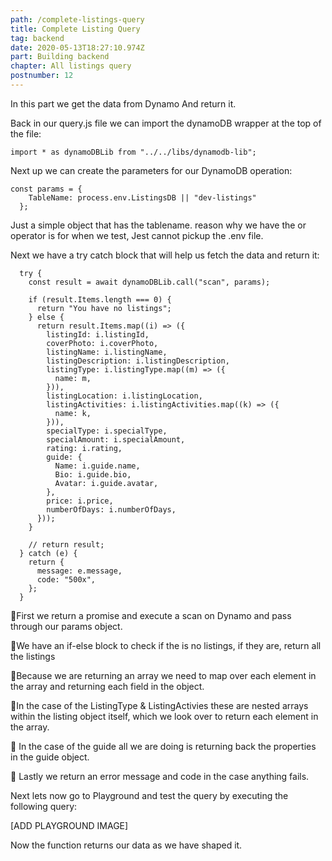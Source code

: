 ```yaml
---
path: /complete-listings-query
title: Complete Listing Query
tag: backend
date: 2020-05-13T18:27:10.974Z
part: Building backend
chapter: All listings query
postnumber: 12
---
```


In this part we get the data from Dynamo And return it.

Back in our query.js file we can import the dynamoDB wrapper at the top of the file:

```
import * as dynamoDBLib from "../../libs/dynamodb-lib";
```

Next up we can create the parameters for our DynamoDB operation:

```
const params = {
    TableName: process.env.ListingsDB || "dev-listings"
  };
```

Just a simple object that has the tablename. reason why we have the or operator is for when we test, Jest cannot pickup the .env file.

Next we have a try catch block that will help us fetch the data and return it:

```
  try {
    const result = await dynamoDBLib.call("scan", params);

    if (result.Items.length === 0) {
      return "You have no listings";
    } else {
      return result.Items.map((i) => ({
        listingId: i.listingId,
        coverPhoto: i.coverPhoto,
        listingName: i.listingName,
        listingDescription: i.listingDescription,
        listingType: i.listingType.map((m) => ({
          name: m,
        })),
        listingLocation: i.listingLocation,
        listingActivities: i.listingActivities.map((k) => ({
          name: k,
        })),
        specialType: i.specialType,
        specialAmount: i.specialAmount,
        rating: i.rating,
        guide: {
          Name: i.guide.name,
          Bio: i.guide.bio,
          Avatar: i.guide.avatar,
        },
        price: i.price,
        numberOfDays: i.numberOfDays,
      }));
    }

    // return result;
  } catch (e) {
    return {
      message: e.message,
      code: "500x",
    };
  }
```

🔋First we return a promise and execute a scan on Dynamo and pass through our params object.

🔋We have an if-else block to check if the is no listings, if they are, return all the listings

🔋Because we are returning an array we need to map over each element in the array and returning each field in the object.

🔋In the case of the ListingType & ListingActivies these are nested arrays within the listing object itself, which we look over to return each element in the array.

🔋 In the case of the guide all we are doing is returning back the properties in the guide object.

🔋 Lastly we return an error message and code in the case anything fails.

Next lets now go to Playground and test the query by executing the following query:

[ADD PLAYGROUND IMAGE]

Now the function returns our data as we have shaped it.
